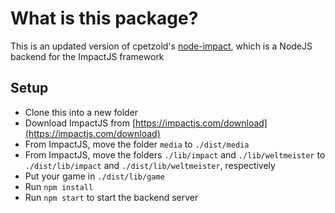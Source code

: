 # What is this package?
This is an updated version of cpetzold's [node-impact](https://github.com/cpetzold/node-impact), which is a NodeJS backend for the ImpactJS framework

## Setup
- Clone this into a new folder
- Download ImpactJS from [https://impactjs.com/download](https://impactjs.com/download)
- From ImpactJS, move the folder `media` to `./dist/media`
- From ImpactJS, move the folders `./lib/impact` and `./lib/weltmeister` to `./dist/lib/impact` and `./dist/lib/weltmeister`, respectively
- Put your game in `./dist/lib/game`
- Run `npm install`
- Run `npm start` to start the backend server
